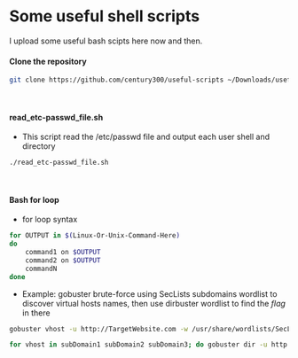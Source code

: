 # Some useful shell scripts
I upload some useful bash scipts here now and then.

#### Clone the repository
```bash
git clone https://github.com/century300/useful-scripts ~/Downloads/useful-scripts && cd ~/Downloads/useful-scripts && chmod +x *
```
<br/>

#### read_etc-passwd_file.sh
- This script read the /etc/passwd file and output each user shell and directory
```bash
./read_etc-passwd_file.sh
```
<br/>

#### Bash for loop
- for loop syntax
```bash
for OUTPUT in $(Linux-Or-Unix-Command-Here)
do
	command1 on $OUTPUT
	command2 on $OUTPUT
	commandN
done
```
- Example: gobuster brute-force using SecLists subdomains wordlist to discover virtual hosts names, then use dirbuster wordlist to find the _flag_ in there
```bash
gobuster vhost -u http://TargetWebsite.com -w /usr/share/wordlists/SecLists/Discovery/DNS/subdomains-top1million-5000.txt -t50

for vhost in subDomain1 subDomain2 subDomain3; do gobuster dir -u http://${vhost}.TargetWebsite.com -w /usr/share/dirbuster/directory-list-2.3-small.txt -x php,txt -t500 ; done
```
